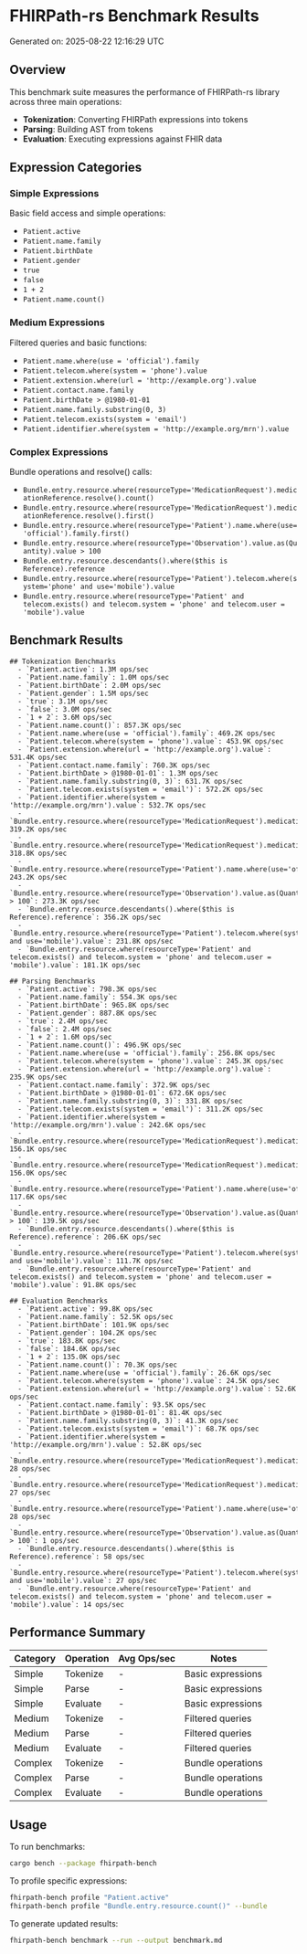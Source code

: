 # FHIRPath-rs Benchmark Results

Generated on: 2025-08-22 12:16:29 UTC

## Overview

This benchmark suite measures the performance of FHIRPath-rs library across three main operations:
- **Tokenization**: Converting FHIRPath expressions into tokens
- **Parsing**: Building AST from tokens  
- **Evaluation**: Executing expressions against FHIR data

## Expression Categories

### Simple Expressions
Basic field access and simple operations:
- `Patient.active`
- `Patient.name.family`
- `Patient.birthDate`
- `Patient.gender`
- `true`
- `false`
- `1 + 2`
- `Patient.name.count()`

### Medium Expressions
Filtered queries and basic functions:
- `Patient.name.where(use = 'official').family`
- `Patient.telecom.where(system = 'phone').value`
- `Patient.extension.where(url = 'http://example.org').value`
- `Patient.contact.name.family`
- `Patient.birthDate > @1980-01-01`
- `Patient.name.family.substring(0, 3)`
- `Patient.telecom.exists(system = 'email')`
- `Patient.identifier.where(system = 'http://example.org/mrn').value`

### Complex Expressions
Bundle operations and resolve() calls:
- `Bundle.entry.resource.where(resourceType='MedicationRequest').medicationReference.resolve().count()`
- `Bundle.entry.resource.where(resourceType='MedicationRequest').medicationReference.resolve().first()`
- `Bundle.entry.resource.where(resourceType='Patient').name.where(use='official').family.first()`
- `Bundle.entry.resource.where(resourceType='Observation').value.as(Quantity).value > 100`
- `Bundle.entry.resource.descendants().where($this is Reference).reference`
- `Bundle.entry.resource.where(resourceType='Patient').telecom.where(system='phone' and use='mobile').value`
- `Bundle.entry.resource.where(resourceType='Patient' and telecom.exists() and telecom.system = 'phone' and telecom.user = 'mobile').value`

## Benchmark Results

```
## Tokenization Benchmarks
  - `Patient.active`: 1.3M ops/sec
  - `Patient.name.family`: 1.0M ops/sec
  - `Patient.birthDate`: 2.0M ops/sec
  - `Patient.gender`: 1.5M ops/sec
  - `true`: 3.1M ops/sec
  - `false`: 3.0M ops/sec
  - `1 + 2`: 3.6M ops/sec
  - `Patient.name.count()`: 857.3K ops/sec
  - `Patient.name.where(use = 'official').family`: 469.2K ops/sec
  - `Patient.telecom.where(system = 'phone').value`: 453.9K ops/sec
  - `Patient.extension.where(url = 'http://example.org').value`: 531.4K ops/sec
  - `Patient.contact.name.family`: 760.3K ops/sec
  - `Patient.birthDate > @1980-01-01`: 1.3M ops/sec
  - `Patient.name.family.substring(0, 3)`: 631.7K ops/sec
  - `Patient.telecom.exists(system = 'email')`: 572.2K ops/sec
  - `Patient.identifier.where(system = 'http://example.org/mrn').value`: 532.7K ops/sec
  - `Bundle.entry.resource.where(resourceType='MedicationRequest').medicationReference.resolve().count()`: 319.2K ops/sec
  - `Bundle.entry.resource.where(resourceType='MedicationRequest').medicationReference.resolve().first()`: 318.8K ops/sec
  - `Bundle.entry.resource.where(resourceType='Patient').name.where(use='official').family.first()`: 243.2K ops/sec
  - `Bundle.entry.resource.where(resourceType='Observation').value.as(Quantity).value > 100`: 273.3K ops/sec
  - `Bundle.entry.resource.descendants().where($this is Reference).reference`: 356.2K ops/sec
  - `Bundle.entry.resource.where(resourceType='Patient').telecom.where(system='phone' and use='mobile').value`: 231.8K ops/sec
  - `Bundle.entry.resource.where(resourceType='Patient' and telecom.exists() and telecom.system = 'phone' and telecom.user = 'mobile').value`: 181.1K ops/sec

## Parsing Benchmarks
  - `Patient.active`: 798.3K ops/sec
  - `Patient.name.family`: 554.3K ops/sec
  - `Patient.birthDate`: 965.8K ops/sec
  - `Patient.gender`: 887.8K ops/sec
  - `true`: 2.4M ops/sec
  - `false`: 2.4M ops/sec
  - `1 + 2`: 1.6M ops/sec
  - `Patient.name.count()`: 496.9K ops/sec
  - `Patient.name.where(use = 'official').family`: 256.8K ops/sec
  - `Patient.telecom.where(system = 'phone').value`: 245.3K ops/sec
  - `Patient.extension.where(url = 'http://example.org').value`: 235.9K ops/sec
  - `Patient.contact.name.family`: 372.9K ops/sec
  - `Patient.birthDate > @1980-01-01`: 672.6K ops/sec
  - `Patient.name.family.substring(0, 3)`: 331.8K ops/sec
  - `Patient.telecom.exists(system = 'email')`: 311.2K ops/sec
  - `Patient.identifier.where(system = 'http://example.org/mrn').value`: 242.6K ops/sec
  - `Bundle.entry.resource.where(resourceType='MedicationRequest').medicationReference.resolve().count()`: 156.1K ops/sec
  - `Bundle.entry.resource.where(resourceType='MedicationRequest').medicationReference.resolve().first()`: 156.0K ops/sec
  - `Bundle.entry.resource.where(resourceType='Patient').name.where(use='official').family.first()`: 117.6K ops/sec
  - `Bundle.entry.resource.where(resourceType='Observation').value.as(Quantity).value > 100`: 139.5K ops/sec
  - `Bundle.entry.resource.descendants().where($this is Reference).reference`: 206.6K ops/sec
  - `Bundle.entry.resource.where(resourceType='Patient').telecom.where(system='phone' and use='mobile').value`: 111.7K ops/sec
  - `Bundle.entry.resource.where(resourceType='Patient' and telecom.exists() and telecom.system = 'phone' and telecom.user = 'mobile').value`: 91.8K ops/sec

## Evaluation Benchmarks
  - `Patient.active`: 99.8K ops/sec
  - `Patient.name.family`: 52.5K ops/sec
  - `Patient.birthDate`: 101.9K ops/sec
  - `Patient.gender`: 104.2K ops/sec
  - `true`: 183.8K ops/sec
  - `false`: 184.6K ops/sec
  - `1 + 2`: 135.0K ops/sec
  - `Patient.name.count()`: 70.3K ops/sec
  - `Patient.name.where(use = 'official').family`: 26.6K ops/sec
  - `Patient.telecom.where(system = 'phone').value`: 24.5K ops/sec
  - `Patient.extension.where(url = 'http://example.org').value`: 52.6K ops/sec
  - `Patient.contact.name.family`: 93.5K ops/sec
  - `Patient.birthDate > @1980-01-01`: 81.4K ops/sec
  - `Patient.name.family.substring(0, 3)`: 41.3K ops/sec
  - `Patient.telecom.exists(system = 'email')`: 68.7K ops/sec
  - `Patient.identifier.where(system = 'http://example.org/mrn').value`: 52.8K ops/sec
  - `Bundle.entry.resource.where(resourceType='MedicationRequest').medicationReference.resolve().count()`: 28 ops/sec
  - `Bundle.entry.resource.where(resourceType='MedicationRequest').medicationReference.resolve().first()`: 27 ops/sec
  - `Bundle.entry.resource.where(resourceType='Patient').name.where(use='official').family.first()`: 28 ops/sec
  - `Bundle.entry.resource.where(resourceType='Observation').value.as(Quantity).value > 100`: 1 ops/sec
  - `Bundle.entry.resource.descendants().where($this is Reference).reference`: 58 ops/sec
  - `Bundle.entry.resource.where(resourceType='Patient').telecom.where(system='phone' and use='mobile').value`: 27 ops/sec
  - `Bundle.entry.resource.where(resourceType='Patient' and telecom.exists() and telecom.system = 'phone' and telecom.user = 'mobile').value`: 14 ops/sec
```

## Performance Summary

| Category | Operation | Avg Ops/sec | Notes |
|----------|-----------|-------------|--------|
| Simple   | Tokenize  | -           | Basic expressions |
| Simple   | Parse     | -           | Basic expressions |
| Simple   | Evaluate  | -           | Basic expressions |
| Medium   | Tokenize  | -           | Filtered queries |
| Medium   | Parse     | -           | Filtered queries |
| Medium   | Evaluate  | -           | Filtered queries |
| Complex  | Tokenize  | -           | Bundle operations |
| Complex  | Parse     | -           | Bundle operations |
| Complex  | Evaluate  | -           | Bundle operations |

## Usage

To run benchmarks:
```bash
cargo bench --package fhirpath-bench
```

To profile specific expressions:
```bash
fhirpath-bench profile "Patient.active"
fhirpath-bench profile "Bundle.entry.resource.count()" --bundle
```

To generate updated results:
```bash
fhirpath-bench benchmark --run --output benchmark.md
```
